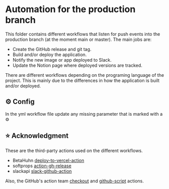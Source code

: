 # Automation for the production branch

This folder contains different workflows that listen for push events into the production branch (at the moment main or master). The main jobs are:
- Create the GitHub release and git tag.
- Build and/or deploy the application.
- Notify the new image or app deployed to Slack.
- Update the Notion page where deployed versions are tracked.

There are different workflows depending on the programing language of the project. This is mainly due to the differences in how the application is built and/or deployed.

## ⚙️ Config

In the yml workflow file update any missing parameter that is marked with a ⚙️

## ⭐ Acknowledgment

These are the third-party actions used on the different workflows.

- BetaHuhn [deploy-to-vercel-action](https://github.com/BetaHuhn/deploy-to-vercel-action)
- softprops [action-gh-release](https://github.com/softprops/action-gh-release)
- slackapi [slack-github-action](https://github.com/slackapi/slack-github-action)

Also, the GitHub's action team [checkout](https://github.com/actions/checkout) and [github-script](https://github.com/actions/github-script) actions. 